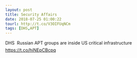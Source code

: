 ```yaml
---
layout: post
title: Security Affairs
date: 2018-07-25 01:00:22
tourl: http://t.co/V3OIFUqNCm
tags: [DHS,APT]
---
```

DHS  Russian APT groups are inside US critical infrastructure  https://t.co/hiNEpCBcpq